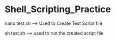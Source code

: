 # Shell_Scripting_Practice

nano test.sh --> Used to Create Test Script file




sh test.sh --> used to run the created script file
